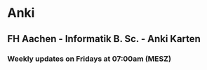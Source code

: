 # Anki
## FH Aachen - Informatik B. Sc. - Anki Karten
### Weekly updates on Fridays at 07:00am (MESZ)

